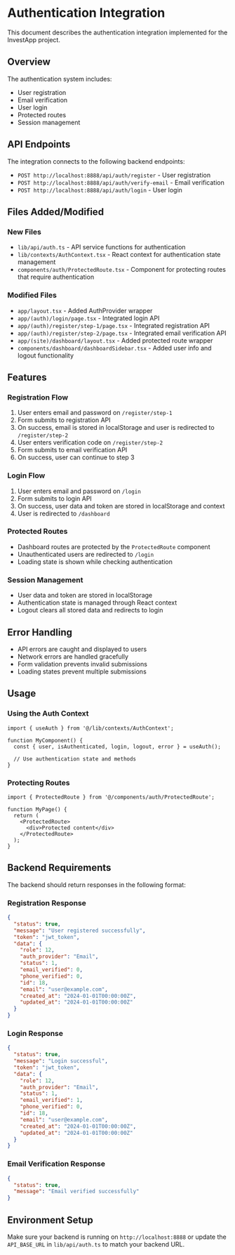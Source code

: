 # Authentication Integration

This document describes the authentication integration implemented for the InvestApp project.

## Overview

The authentication system includes:
- User registration
- Email verification
- User login
- Protected routes
- Session management

## API Endpoints

The integration connects to the following backend endpoints:
- `POST http://localhost:8888/api/auth/register` - User registration
- `POST http://localhost:8888/api/auth/verify-email` - Email verification
- `POST http://localhost:8888/api/auth/login` - User login

## Files Added/Modified

### New Files
- `lib/api/auth.ts` - API service functions for authentication
- `lib/contexts/AuthContext.tsx` - React context for authentication state management
- `components/auth/ProtectedRoute.tsx` - Component for protecting routes that require authentication

### Modified Files
- `app/layout.tsx` - Added AuthProvider wrapper
- `app/(auth)/login/page.tsx` - Integrated login API
- `app/(auth)/register/step-1/page.tsx` - Integrated registration API
- `app/(auth)/register/step-2/page.tsx` - Integrated email verification API
- `app/(site)/dashboard/layout.tsx` - Added protected route wrapper
- `components/dashboard/dashboardSidebar.tsx` - Added user info and logout functionality

## Features

### Registration Flow
1. User enters email and password on `/register/step-1`
2. Form submits to registration API
3. On success, email is stored in localStorage and user is redirected to `/register/step-2`
4. User enters verification code on `/register/step-2`
5. Form submits to email verification API
6. On success, user can continue to step 3

### Login Flow
1. User enters email and password on `/login`
2. Form submits to login API
3. On success, user data and token are stored in localStorage and context
4. User is redirected to `/dashboard`

### Protected Routes
- Dashboard routes are protected by the `ProtectedRoute` component
- Unauthenticated users are redirected to `/login`
- Loading state is shown while checking authentication

### Session Management
- User data and token are stored in localStorage
- Authentication state is managed through React context
- Logout clears all stored data and redirects to login

## Error Handling

- API errors are caught and displayed to users
- Network errors are handled gracefully
- Form validation prevents invalid submissions
- Loading states prevent multiple submissions

## Usage

### Using the Auth Context
```tsx
import { useAuth } from '@/lib/contexts/AuthContext';

function MyComponent() {
  const { user, isAuthenticated, login, logout, error } = useAuth();
  
  // Use authentication state and methods
}
```

### Protecting Routes
```tsx
import { ProtectedRoute } from '@/components/auth/ProtectedRoute';

function MyPage() {
  return (
    <ProtectedRoute>
      <div>Protected content</div>
    </ProtectedRoute>
  );
}
```

## Backend Requirements

The backend should return responses in the following format:

### Registration Response
```json
{
  "status": true,
  "message": "User registered successfully",
  "token": "jwt_token",
  "data": {
    "role": 12,
    "auth_provider": "Email",
    "status": 1,
    "email_verified": 0,
    "phone_verified": 0,
    "id": 18,
    "email": "user@example.com",
    "created_at": "2024-01-01T00:00:00Z",
    "updated_at": "2024-01-01T00:00:00Z"
  }
}
```

### Login Response
```json
{
  "status": true,
  "message": "Login successful",
  "token": "jwt_token",
  "data": {
    "role": 12,
    "auth_provider": "Email",
    "status": 1,
    "email_verified": 1,
    "phone_verified": 0,
    "id": 18,
    "email": "user@example.com",
    "created_at": "2024-01-01T00:00:00Z",
    "updated_at": "2024-01-01T00:00:00Z"
  }
}
```

### Email Verification Response
```json
{
  "status": true,
  "message": "Email verified successfully"
}
```

## Environment Setup

Make sure your backend is running on `http://localhost:8888` or update the `API_BASE_URL` in `lib/api/auth.ts` to match your backend URL.
